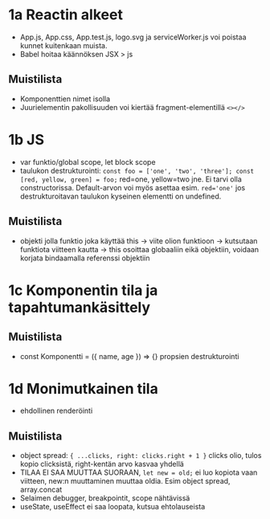 # 1a Reactin alkeet

- App.js, App.css, App.test.js, logo.svg ja serviceWorker.js voi poistaa kunnet kuitenkaan muista.
- Babel hoitaa käännöksen JSX > js

## Muistilista

- Komponenttien nimet isolla
- Juurielementin pakollisuuden voi kiertää fragment-elementillä `<></>`

# 1b JS

- var funktio/global scope, let block scope
- taulukon destrukturointi: `const foo = ['one', 'two', 'three']; const [red, yellow, green] = foo;` red=one, yellow=two jne. Ei tarvi olla constructorissa. Default-arvon voi myös asettaa esim. `red='one'` jos destrukturoitavan taulukon kyseinen elementti on undefined.

## Muistilista

- objekti jolla funktio joka käyttää this -> viite olion funktioon -> kutsutaan funktiota viitteen kautta -> this osoittaa globaaliin eikä objektiin, voidaan korjata bindaamalla referenssi objektiin

# 1c Komponentin tila ja tapahtumankäsittely

## Muistilista

- const Komponentti = ({ name, age }) => {} propsien destrukturointi

# 1d Monimutkainen tila

- ehdollinen renderöinti

## Muistilista

- object spread: `{ ...clicks, right: clicks.right + 1 }` clicks olio, tulos kopio clicksistä, right-kentän arvo kasvaa yhdellä
- TILAA EI SAA MUUTTAA SUORAAN, `let new = old;` ei luo kopiota vaan viitteen, new:n muuttaminen muuttaa oldia. Esim object spread, array.concat
- Selaimen debugger, breakpointit, scope nähtävissä
- useState, useEffect ei saa loopata, kutsua ehtolauseista
